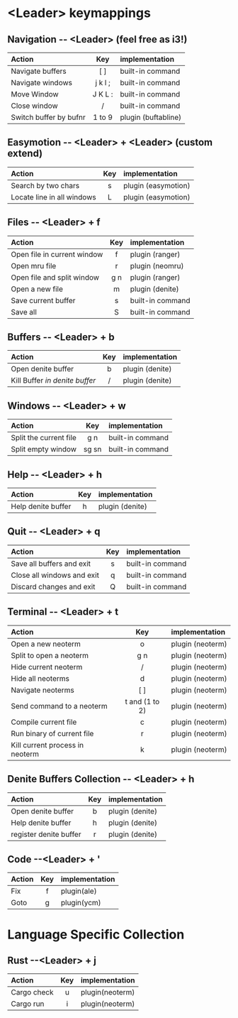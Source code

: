 # &lt;Leader&gt; keymappings
## Navigation -- &lt;Leader&gt;  (feel free as i3!)

| Action | Key | implementation |
| :-  | :-: | :- |
| Navigate buffers | [ ] | built-in command |
| Navigate windows | j k l ; | built-in command |
| Move Window | J K L : | built-in command |
| Close window | / | built-in command |
| Switch buffer by bufnr | 1 to 9 | plugin (buftabline) |

## Easymotion -- &lt;Leader&gt; + &lt;Leader&gt; (custom extend)

| Action | Key | implementation |
| :-  | :-: | :- |
| Search by two chars | s | plugin (easymotion) |
| Locate line in all windows | L | plugin (easymotion) |

## Files -- &lt;Leader&gt; + f

| Action | Key | implementation |
| :-  | :-: | :- |
| Open file in current window | f | plugin (ranger) |
| Open mru file | r | plugin (neomru) |
| Open file and split window | g n | plugin (ranger) |
| Open a new file | m | plugin (denite) |
| Save current buffer | s | built-in command |
| Save all | S | built-in command |

## Buffers -- &lt;Leader&gt; + b

| Action | Key | implementation |
| :-  | :-: | :- |
| Open denite buffer | b | plugin (denite) |
| Kill Buffer *in denite buffer* | / | plugin (denite) |

## Windows -- &lt;Leader&gt; + w

| Action | Key | implementation |
| :-  | :-: | :- |
| Split the current file | g n | built-in command |
| Split empty window | sg sn | built-in command |

## Help -- &lt;Leader&gt; + h

| Action | Key | implementation |
| :-  | :-: | :- |
| Help denite buffer | h | plugin (denite) |

## Quit -- &lt;Leader&gt; + q

| Action | Key | implementation |
| :-  | :-: | :- |
| Save all buffers and exit | s | built-in command |
| Close all windows and exit | q | built-in command |
| Discard changes and exit | Q | built-in command |

## Terminal -- &lt;Leader&gt; + t
| Action | Key | implementation |
| :-  | :-: | :- |
| Open a new neoterm | o | plugin (neoterm) |
| Split to open a neoterm | g n | plugin (neoterm) |
| Hide current neoterm | / | plugin (neoterm) |
| Hide all neoterms | d | plugin (neoterm) |
| Navigate neoterms | [ ] | plugin (neoterm) |
| Send command to a neoterm | t and (1 to 2) | plugin (neoterm) |
| Compile current file | c | plugin (neoterm) |
| Run binary of current file | r | plugin (neoterm) |
| Kill current process in neoterm | k | plugin (neoterm) |

## Denite Buffers Collection -- &lt;Leader&gt; + h

| Action | Key | implementation |
| :-  | :-: | :- |
| Open denite buffer | b | plugin (denite) |
| Help denite buffer | h | plugin (denite) |
| register denite buffer | r | plugin (denite) |

## Code --&lt;Leader&gt; + '
| Action | Key | implementation |
| :-  | :-: | :- |
| Fix | f | plugin(ale) |
| Goto | g | plugin(ycm) |

# Language Specific Collection
## Rust --&lt;Leader&gt; + j

| Action | Key | implementation |
| :-  | :-: | :- |
| Cargo check | u | plugin(neoterm) |
| Cargo run | i | plugin(neoterm) |


